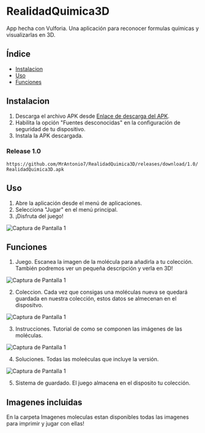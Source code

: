 # RealidadQuimica3D
App hecha con Vulforia. Una aplicación para reconocer formulas químicas y visualizarlas en 3D.

## Índice

- [Instalacion](#instalación)
- [Uso](#uso)
- [Funciones](#funciones)

## Instalacion

1. Descarga el archivo APK desde [Enlace de descarga del APK](https://github.com/MrAntonio7/RealidadQuimica3D/releases/download/1.0/RealidadQuimica3D.apk).
2. Habilita la opción "Fuentes desconocidas" en la configuración de seguridad de tu dispositivo.
3. Instala la APK descargada.

### Release 1.0
`https://github.com/MrAntonio7/RealidadQuimica3D/releases/download/1.0/RealidadQuimica3D.apk`


## Uso
1. Abre la aplicación desde el menú de aplicaciones.
2. Selecciona "Jugar" en el menú principal.
3. ¡Disfruta del juego!
   
![Captura de Pantalla 1](/screenshots/screenshot1.png)


## Funciones
1. Juego. Escanea la imagen de la molécula para añadirla a tu colección. También podremos ver un pequeña descripción y verla en 3D!
   
![Captura de Pantalla 1](/screenshots/screenshot4.png)

2. Coleccion. Cada vez que consigas una moléculas nueva se quedará guardada en nuestra colección, estos datos se almecenan en el dispositvo.
   
![Captura de Pantalla 1](/screenshots/screenshot2.png)

3. Instrucciones. Tutorial de como se componen las imágenes de las moléculas.
   
![Captura de Pantalla 1](/screenshots/screensho3.png)

4. Soluciones. Todas las moleéculas que incluye la versión.
   
![Captura de Pantalla 1](/screenshots/screenshot5.png)

5. Sistema de guardado. El juego almacena en el disposito tu colección.

## Imagenes incluidas
En la carpeta Imagenes moleculas estan disponibles todas las imagenes para imprimir y jugar con ellas!
